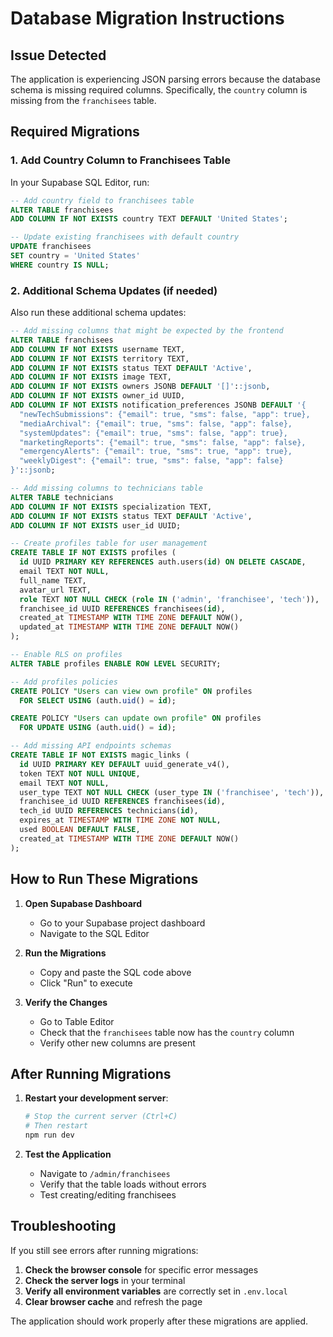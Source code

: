# Database Migration Instructions

## Issue Detected
The application is experiencing JSON parsing errors because the database schema is missing required columns. Specifically, the `country` column is missing from the `franchisees` table.

## Required Migrations

### 1. Add Country Column to Franchisees Table

In your Supabase SQL Editor, run:

```sql
-- Add country field to franchisees table
ALTER TABLE franchisees
ADD COLUMN IF NOT EXISTS country TEXT DEFAULT 'United States';

-- Update existing franchisees with default country
UPDATE franchisees
SET country = 'United States'
WHERE country IS NULL;
```

### 2. Additional Schema Updates (if needed)

Also run these additional schema updates:

```sql
-- Add missing columns that might be expected by the frontend
ALTER TABLE franchisees
ADD COLUMN IF NOT EXISTS username TEXT,
ADD COLUMN IF NOT EXISTS territory TEXT,
ADD COLUMN IF NOT EXISTS status TEXT DEFAULT 'Active',
ADD COLUMN IF NOT EXISTS image TEXT,
ADD COLUMN IF NOT EXISTS owners JSONB DEFAULT '[]'::jsonb,
ADD COLUMN IF NOT EXISTS owner_id UUID,
ADD COLUMN IF NOT EXISTS notification_preferences JSONB DEFAULT '{
  "newTechSubmissions": {"email": true, "sms": false, "app": true},
  "mediaArchival": {"email": true, "sms": false, "app": false},
  "systemUpdates": {"email": true, "sms": false, "app": true},
  "marketingReports": {"email": true, "sms": false, "app": false},
  "emergencyAlerts": {"email": true, "sms": true, "app": true},
  "weeklyDigest": {"email": true, "sms": false, "app": false}
}'::jsonb;

-- Add missing columns to technicians table
ALTER TABLE technicians
ADD COLUMN IF NOT EXISTS specialization TEXT,
ADD COLUMN IF NOT EXISTS status TEXT DEFAULT 'Active',
ADD COLUMN IF NOT EXISTS user_id UUID;

-- Create profiles table for user management
CREATE TABLE IF NOT EXISTS profiles (
  id UUID PRIMARY KEY REFERENCES auth.users(id) ON DELETE CASCADE,
  email TEXT NOT NULL,
  full_name TEXT,
  avatar_url TEXT,
  role TEXT NOT NULL CHECK (role IN ('admin', 'franchisee', 'tech')),
  franchisee_id UUID REFERENCES franchisees(id),
  created_at TIMESTAMP WITH TIME ZONE DEFAULT NOW(),
  updated_at TIMESTAMP WITH TIME ZONE DEFAULT NOW()
);

-- Enable RLS on profiles
ALTER TABLE profiles ENABLE ROW LEVEL SECURITY;

-- Add profiles policies
CREATE POLICY "Users can view own profile" ON profiles
  FOR SELECT USING (auth.uid() = id);

CREATE POLICY "Users can update own profile" ON profiles
  FOR UPDATE USING (auth.uid() = id);

-- Add missing API endpoints schemas
CREATE TABLE IF NOT EXISTS magic_links (
  id UUID PRIMARY KEY DEFAULT uuid_generate_v4(),
  token TEXT NOT NULL UNIQUE,
  email TEXT NOT NULL,
  user_type TEXT NOT NULL CHECK (user_type IN ('franchisee', 'tech')),
  franchisee_id UUID REFERENCES franchisees(id),
  tech_id UUID REFERENCES technicians(id),
  expires_at TIMESTAMP WITH TIME ZONE NOT NULL,
  used BOOLEAN DEFAULT FALSE,
  created_at TIMESTAMP WITH TIME ZONE DEFAULT NOW()
);
```

## How to Run These Migrations

1. **Open Supabase Dashboard**
   - Go to your Supabase project dashboard
   - Navigate to the SQL Editor

2. **Run the Migrations**
   - Copy and paste the SQL code above
   - Click "Run" to execute

3. **Verify the Changes**
   - Go to Table Editor
   - Check that the `franchisees` table now has the `country` column
   - Verify other new columns are present

## After Running Migrations

1. **Restart your development server**:
   ```bash
   # Stop the current server (Ctrl+C)
   # Then restart
   npm run dev
   ```

2. **Test the Application**
   - Navigate to `/admin/franchisees`
   - Verify that the table loads without errors
   - Test creating/editing franchisees

## Troubleshooting

If you still see errors after running migrations:

1. **Check the browser console** for specific error messages
2. **Check the server logs** in your terminal
3. **Verify all environment variables** are correctly set in `.env.local`
4. **Clear browser cache** and refresh the page

The application should work properly after these migrations are applied.